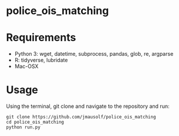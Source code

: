 # police_ois_matching

# Requirements

*	Python 3: wget, datetime, subprocess, pandas, glob, re, argparse
* 	R: tidyverse, lubridate
* 	Mac-OSX

# Usage

Using the terminal, git clone and navigate to the repository and run:

```
git clone https://github.com/jmausolf/police_ois_matching
cd police_ois_matching
python run.py
```
